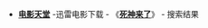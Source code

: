 ﻿- [**电影天堂**](https://www.dy2018.com/) -迅雷电影下载 - 《[**死神来了**](https://www.dy2018.com/e/search/result/searchid-96823.html)》 - 搜索结果
